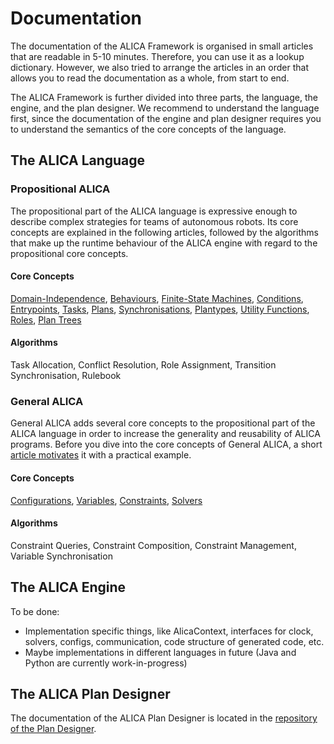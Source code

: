 # Documentation

The documentation of the ALICA Framework is organised in small articles that are readable in 5-10 minutes. Therefore, you can use it as a lookup dictionary. However, we also tried to arrange the articles in an order that allows you to read the documentation as a whole, from start to end. 

The ALICA Framework is further divided into three parts, the language, the engine, and the plan designer. We recommend to understand the language first, since the documentation of the engine and plan designer requires you to understand the semantics of the core concepts of the language.

## The ALICA Language

### Propositional ALICA

The propositional part of the ALICA language is expressive enough to describe complex strategies for teams of autonomous robots. Its core concepts are explained in the following articles, followed by the algorithms that make up the runtime behaviour of the ALICA engine with regard to the propositional core concepts.

#### Core Concepts

[Domain-Independence](./articles/domain-independence.md), [Behaviours](./articles/behaviours.md), [Finite-State Machines](./articles/finite-state_machines.md), [Conditions](./articles/conditions.md), [Entrypoints](./articles/entrypoints.md), [Tasks](./articles/tasks.md), [Plans](./articles/plans.md), [Synchronisations](./articles/synchronisations.md), [Plantypes](./articles/plantypes.md), [Utility Functions](./articles/utility_functions.md), [Roles](./articles/roles.md), [Plan Trees](./articles/plan_trees.md)

#### Algorithms

Task Allocation, Conflict Resolution, Role Assignment, Transition Synchronisation, Rulebook

### General ALICA

General ALICA adds several core concepts to the propositional part of the ALICA language in order to increase the generality and reusability of ALICA programs. Before you dive into the core concepts of General ALICA, a short [article motivates](./articles/motivation_general_alica.md) it with a practical example.

#### Core Concepts

[Configurations](./articles/configurations.md), [Variables](./articles/variables.md), [Constraints](./articles/constraints.md), [Solvers](./articles/solvers.md)

#### Algorithms

Constraint Queries, Constraint Composition, Constraint Management, Variable Synchronisation

## The ALICA Engine

To be done: 

- Implementation specific things, like AlicaContext, interfaces for clock, solvers, configs, communication, code structure of generated code, etc.
- Maybe implementations in different languages in future (Java and Python are currently work-in-progress)

## The ALICA Plan Designer

The documentation of the ALICA Plan Designer is located in the [repository of the Plan Designer](https://github.com/rapyuta-robotics/alica-plan-designer-fx).